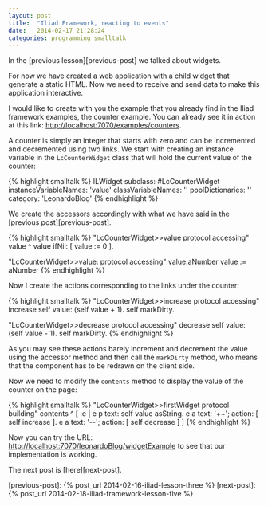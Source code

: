 ```yaml
---
layout: post
title:  "Iliad Framework, reacting to events"
date:   2014-02-17 21:28:24
categories: programming smalltalk
---
```


In the [previous lesson][previous-post] we talked about widgets.

For now we have created a web application with a child widget that
generate a static HTML. Now we need to receive and send data to make
this application interactive.

I would like to create with you the example that you already find in
the Iliad framework examples, the counter example. You can already see
it in action at this link:
[http://localhost:7070/examples/counters](http://localhost:7070/examples/counters).

A counter is simply an integer that starts with zero and can be
incremented and decremented using two links. We start with creating an
instance variable in the `LcCounterWidget` class that will hold the
current value of the counter:

{% highlight smalltalk %}
ILWidget subclass: #LcCounterWidget
    instanceVariableNames: 'value'
    classVariableNames: ''
    poolDictionaries: ''
    category: 'LeonardoBlog'
{% endhighlight %}

We create the accessors accordingly with what we have said in the
[previous post][previous-post].

{% highlight smalltalk %}
"LcCounterWidget>>value protocol accessing"
value
    ^ value ifNil: [ value := 0 ].

"LcCounterWidget>>value: protocol accessing"
value:aNumber
    value := aNumber 
{% endhighlight %}

Now I create the actions corresponding to the links under the counter:

{% highlight smalltalk %}
"LcCounterWidget>>increase protocol accessing"
increase
    self value: (self value + 1).
    self markDirty.

"LcCounterWidget>>decrease protocol accessing"
decrease
    self value: (self value - 1).
    self markDirty.
{% endhighlight %}

As you may see these actions barely increment and decrement the value
using the accessor method and then call the `markDirty` method, who
means that the component has to be redrawn on the client side.

Now we need to modify the `contents` method to display the value of
the counter on the page:

{% highlight smalltalk %}
"LcCounterWidget>>firstWidget protocol building"
contents
	^ [ :e |
		e p text: self value asString.
		e a
		text: '++';
		action: [ self increase ].
		e a
		text: '--';
		action: [ self decrease ] ]
{% endhighlight %}

Now you can try the URL:
[http://localhost:7070/leonardoBlog/widgetExample](http://localhost:7070/leonardoBlog/widgetExample)
to see that our implementation is working.

The next post is [here][next-post].

[previous-post]: {% post_url 2014-02-16-iliad-lesson-three %}
[next-post]: {% post_url 2014-02-18-iliad-framework-lesson-five %}
